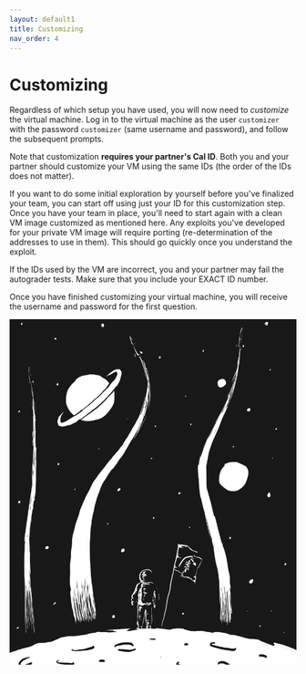 ```yaml
---
layout: default1
title: Customizing
nav_order: 4
---
```


# Customizing

Regardless of which setup you have used, you will now need to
*customize* the virtual machine. Log in to the virtual machine as the
user `customizer` with the password `customizer` (same username and
password), and follow the subsequent prompts.

Note that customization **requires your partner's Cal ID**. Both you and
your partner should customize your VM using the same IDs (the order of
the IDs does not matter).

If you want to do some initial exploration by yourself before you've
finalized your team, you can start off using just your ID for this
customization step. Once you have your team in place, you'll need to
start again with a clean VM image customized as mentioned here. Any
exploits you've developed for your private VM image will require porting
(re-determination of the addresses to use in them). This should go
quickly once you understand the exploit.

If the IDs used by the VM are incorrect, you and your partner may fail
the autograder tests. Make sure that you include your EXACT ID number.

Once you have finished customizing your virtual machine, you will
receive the username and password for the first question.

![orbot](images/CSA.jpg)

